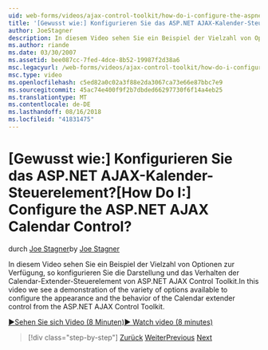 ```yaml
---
uid: web-forms/videos/ajax-control-toolkit/how-do-i-configure-the-aspnet-ajax-calendar-control
title: '[Gewusst wie:] Konfigurieren Sie das ASP.NET AJAX-Kalender-Steuerelement? | Microsoft-Dokumentation'
author: JoeStagner
description: In diesem Video sehen Sie ein Beispiel der Vielzahl von Optionen zur Verfügung, so konfigurieren Sie die Darstellung und das Verhalten der Calendar-Extender-Steuerelement von t...
ms.author: riande
ms.date: 03/30/2007
ms.assetid: bee087cc-7fed-4dce-8b52-19987f2d38a6
msc.legacyurl: /web-forms/videos/ajax-control-toolkit/how-do-i-configure-the-aspnet-ajax-calendar-control
msc.type: video
ms.openlocfilehash: c5ed82a0c02a3f88e2da3067ca73e66e87bbc7e9
ms.sourcegitcommit: 45ac74e400f9f2b7dbded66297730f6f14a4eb25
ms.translationtype: MT
ms.contentlocale: de-DE
ms.lasthandoff: 08/16/2018
ms.locfileid: "41831475"
---
```

<a name="how-do-i-configure-the-aspnet-ajax-calendar-control"></a><span data-ttu-id="221c6-104">[Gewusst wie:] Konfigurieren Sie das ASP.NET AJAX-Kalender-Steuerelement?</span><span class="sxs-lookup"><span data-stu-id="221c6-104">[How Do I:] Configure the ASP.NET AJAX Calendar Control?</span></span>
====================
<span data-ttu-id="221c6-105">durch [Joe Stagner](https://github.com/JoeStagner)</span><span class="sxs-lookup"><span data-stu-id="221c6-105">by [Joe Stagner](https://github.com/JoeStagner)</span></span>

<span data-ttu-id="221c6-106">In diesem Video sehen Sie ein Beispiel der Vielzahl von Optionen zur Verfügung, so konfigurieren Sie die Darstellung und das Verhalten der Calendar-Extender-Steuerelement von ASP.NET AJAX Control Toolkit.</span><span class="sxs-lookup"><span data-stu-id="221c6-106">In this video we see a demonstration of the variety of options available to configure the appearance and the behavior of the Calendar extender control from the ASP.NET AJAX Control Toolkit.</span></span>

[<span data-ttu-id="221c6-107">&#9654;Sehen Sie sich Video (8 Minuten)</span><span class="sxs-lookup"><span data-stu-id="221c6-107">&#9654; Watch video (8 minutes)</span></span>](https://channel9.msdn.com/Blogs/ASP-NET-Site-Videos/how-do-i-configure-the-aspnet-ajax-calendar-control)

> [!div class="step-by-step"]
> <span data-ttu-id="221c6-108">[Zurück](how-do-i-use-the-aspnet-ajax-autocomplete-control.md)
> [Weiter](how-do-i-use-the-aspnet-ajax-dropdown-control.md)</span><span class="sxs-lookup"><span data-stu-id="221c6-108">[Previous](how-do-i-use-the-aspnet-ajax-autocomplete-control.md)
[Next](how-do-i-use-the-aspnet-ajax-dropdown-control.md)</span></span>
